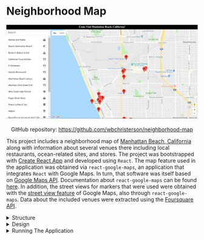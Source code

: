 # Neighborhood Map

<div style="display: flex; flex-direction: column; align-items: center">
    <img alt="A sample image of a map showing Manhattan Beach, California and listed venues." width="600" src="../assets/Neighborhood-Map-imgs/page-original.png">
    <div style="margin-top: 20px">
        GitHub repository: <a target="\_blank" href="https://github.com/wbchristerson/neighborhood-map">https://github.com/wbchristerson/neighborhood-map</a>
    </div>
</div>

This project includes a neighborhood map of <a href="https://www.citymb.info/" target="\_blank">Manhattan Beach, California</a> along with information about several venues there including local restaurants, ocean-related sites, and stores. The project was bootstrapped with <a href="https://github.com/facebook/create-react-app" target="\_blank">Create React App</a> and developed using <code>React</code>. The map feature used in the application was obtained via <code>react-google-maps</code>, an application that integrates <code>React</code> with Google Maps. In turn, that software was itself based on <a href="https://cloud.google.com/maps-platform/" target="\_blank">Google Maps API</a>. Documentation about <code>react-google-maps</code> can be found <a href="https://github.com/tomchentw/react-google-maps" target="\_blank">here</a>. In addition, the street views for markers that were used were obtained with the <a href="https://developers.google.com/maps/documentation/javascript/streetview" target="\_blank">street view feature</a> of Google Maps, also through <code>react-google-maps</code>. Data about the included venues were extracted using the <a href="https://developer.foursquare.com/" target="\_blank">Foursquare API</a>.

<details>
    <summary>Structure</summary>
    <br>
    <div style="margin-bottom: 20px;">
        The focus of this project is on utilizing APIs to develop an application in conjunction with React.
    </div>
</details>

<details>
    <summary>Design</summary>
    <br>

    Users begin with a map of the neighborhood together with a list view of venues. A search feature allows the user to filter this list and upon clicking any item, the user is taken to the chosen venue's item page, detailing information about the location, hours of operation, busy times of the week and day, a photo view, contact information, customer tips, and more.

    <div style="display: flex; justify-content: center; margin-top: 20px; margin-bottom: 20px">
        <img alt="A screenshot of the search page" width="500" style="max-height: 400px;" src="../assets/Neighborhood-Map-imgs/filter-page.png" >
    </div>

    Clicking on the corresponding marker on the map will open a street view of the premises. Markers on the map are filtered in accordance with the filtered query and will animate/bounce when the corresponding item is clicked. Additional features include error handling for failed API requests, responsive design for mobile devices, accessibility features for motor- and visually-impaired users in the form of controlled focus, ARIA roles, and alternate image text, and finally, a service worker to cache the data of visited pages in the event of a poor network connection.

    <div style="display: flex; justify-content: center; margin-top: 20px; margin-bottom: 30px">
        <img alt="A screenshot of an individual information page listing data about the venue" width="500" src="../assets/Neighborhood-Map-imgs/information-page.png" style="max-height: 400px;">
    </div>
</details>

<details>
    <summary>Running The Application</summary>
    <br>

    To download, you can clone the repository using this terminal command:
    <br>
    <div style="margin-top: 10px;">
        <code>git clone https://github.com/wbchristerson/neighborhood-map.git</code>
    </div>

    Alternatively, follow the instructions below to download to a hard drive and to run the application:
    <ul>
        <li>Navigate to <a href="https://github.com/wbchristerson/neighborhood-map" target="\_blank">this</a> page.</li>
        <li>Click the green "Clone or download" button towards the right then choose "Download ZIP".</li>
        <li>
            Find the folder <code>neighborhood-map-master</code> in your Downloads folder or wherever it was placed on your device.
        </li>
        <li>Right click and choose "Extract All".</li>
        <li>
            To run the application, you will need to have <code>npm</code> installed. See <a href="https://www.npmjs.com/get-npm" target="\_blank">here</a> for installation information.
        </li>
        <li>
            To install all dependencies for the project from the command line, run the following commands in the terminal from within the project directory:
            <br>
            <code>
                cd neighborhood-map
                <br>
                npm install
            </code>
        </li>
        <li>
            You will need a <code>Google Maps Platform</code> API key along with a <code>Foursquare Client ID</code> and a <code>Foursquare Client Secret</code> to use in the application:
            <ul>
                <li>
                    If you do not have a Google Maps API key already, then you can obtain a <code>Google Maps Platform</code> API key for free <a href="https://cloud.google.com/maps-platform/" target="\_blank">here</a>. You will have to create a billing account but there is a built in $200 credit.
                </li>
                <li>
                    If you do not have the <code>Foursquare Client ID</code> or <code>Foursquare Client Secret</code>, then you can obtain them <a href="https://developer.foursquare.com/" target="\_blank">here</a> by first creating a free account.
                </li>
                <li>
                    After you have all three data items, create a new folder in the <code>src</code> directory called <code>api</code>.
                </li>
                <li>
                    Within <code>api</code>, create a Javascript file called <code>APIkey.js</code>. Within this file add the following lines, where <code>YOUR_GOOGLE_KEY</code>, <code>YOUR_FOURSQUARE_CLIENT_ID</code>, and <code>YOUR_FOURSQUARE_CLIENT_SECRET</code> are replaced by your personalized data values (don't forget the delimiting quotes):
                    <br>
                    <code>
                        export const GOOGLE_MAP_API_KEY = 'YOUR_GOOGLE_KEY'
                        <br>
                        export const FOURSQUARE_CLIENT_ID = 'YOUR_FOURSQUARE_CLIENT_ID'
                        <br>
                        export const FOURSQUARE_CLIENT_SECRET = 'YOUR_FOURSQUARE_CLIENT_SECRET'
                    </code>
                </li>
                <li>Save the file.</li>
            </ul>
        </li>
        <li>
            Assuming that your location in the terminal is now within the <code>neighborhood-map</code> directory, run the following command to execute the application:
            <br>
            <code>npm start</code>
            <br>
            (I believe that <code>yarn start</code> will also be sufficient.)
        </li>
        <li>
            Warning: The service worker that is bundled with <code>create-react-app</code> only works in production mode.
        </li>
    </ul>

    <div style="margin-bottom: 20px;">
        The page will open in the browser.
    </div>
</details>
